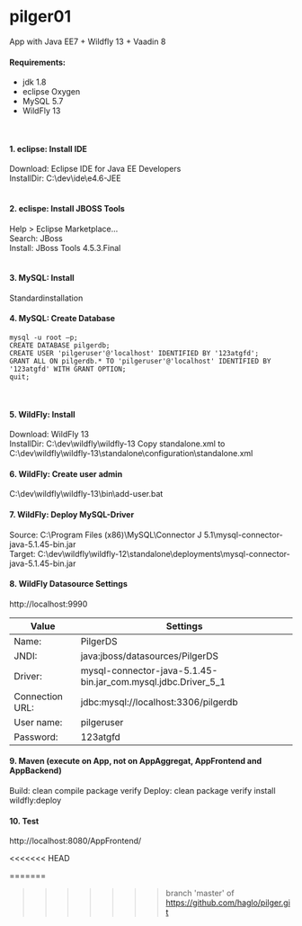 # pilger01
App with Java EE7 + Wildfly 13 + Vaadin 8


#### Requirements:
- jdk 1.8
- eclipse Oxygen   
- MySQL 5.7   
- WildFly 13   
<br/>

#### 1. eclipse: Install IDE
Download:   Eclipse IDE for Java EE Developers  
InstallDir:     C:\dev\ide\e4.6-JEE  
<br/>

#### 2. eclispe: Install JBOSS Tools   
Help > Eclipse Marketplace...   
Search:	JBoss   
Install:		JBoss Tools 4.5.3.Final   
<br/>

#### 3. MySQL: Install
Standardinstallation
<br/>

#### 4. MySQL: Create Database
```
mysql -u root –p;
CREATE DATABASE pilgerdb;
CREATE USER 'pilgeruser'@'localhost' IDENTIFIED BY '123atgfd';
GRANT ALL ON pilgerdb.* TO 'pilgeruser'@'localhost' IDENTIFIED BY '123atgfd' WITH GRANT OPTION;
quit;
```
<br/>

#### 5. WildFly: Install
Download:		WildFly 13   
InstallDir:		C:\dev\wildfly\wildfly-13
Copy standalone.xml to C:\dev\wildfly\wildfly-13\standalone\configuration\standalone.xml

#### 6. WildFly: Create user admin
C:\dev\wildfly\wildfly-13\bin\add-user.bat
<br/>

#### 7. WildFly: Deploy MySQL-Driver
Source:		C:\Program Files (x86)\MySQL\Connector J 5.1\mysql-connector-java-5.1.45-bin.jar   
Target:		C:\dev\wildfly\wildfly-12\standalone\deployments\mysql-connector-java-5.1.45-bin.jar
<br/>

#### 8. WildFly Datasource Settings
http://localhost:9990


|Value                       | Settings                                                                                                        |
|------------------------|----------------------------------------------------------------------------------------|
|Name:                     | PilgerDS      																									|
|JNDI:			      		   |java:jboss/datasources/PilgerDS																|
|Driver:			    		   |mysql-connector-java-5.1.45-bin.jar_com.mysql.jdbc.Driver_5_1	|
|Connection URL:   |jdbc:mysql://localhost:3306/pilgerdb														|
|User name:		       |pilgeruser																										|
|Password:		       |123atgfd																										|


#### 9. Maven (execute on App, not on AppAggregat, AppFrontend and AppBackend)
Build:		clean compile package verify 
Deploy:	clean package verify install wildfly:deploy

#### 10. Test
http://localhost:8080/AppFrontend/

<<<<<<< HEAD

=======
>>>>>>> branch 'master' of https://github.com/haglo/pilger.git
